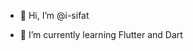 - 👋 Hi, I’m @i-sifat
<!---- 👀 I’m interested in A--->
- 🌱 I’m currently learning Flutter and Dart
<!---- 💞️ I’m looking to collaborate on ...--->
<!---- 📫 How to reach me ...--->

<!---
i-sifat/i-sifat is a ✨ special ✨ repository because its `README.md` (this file) appears on your GitHub profile.
You can click the Preview link to take a look at your changes.
--->
